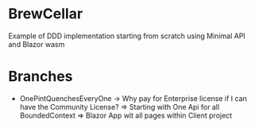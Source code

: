 # BrewCellar
Example of DDD implementation starting from scratch using Minimal API and Blazor wasm

# Branches
- OnePintQuenchesEveryOne -> Why pay for Enterprise license if I can have the Community License?
=> Starting with One Api for all BoundedContext
=> Blazor App wit all pages within Client project
